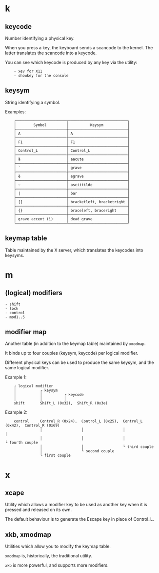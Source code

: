 # k
## keycode

Number identifying a physical key.

When you press a key, the keyboard sends a scancode to the kernel.
The latter translates the scancode into a keycode.

You can  see which keycode is  produced by any key  via the utility:

        - xev for X11
        - showkey for the console

## keysym

String identifying a symbol.

Examples:

        ┌───────────────────────┬───────────────────────────┐
        │        Symbol         │          Keysym           │
        ├───────────────────────┼───────────────────────────┤
        │ A                     │ A                         │
        ├───────────────────────┼───────────────────────────┤
        │ F1                    │ F1                        │
        ├───────────────────────┼───────────────────────────┤
        │ Control_L             │ Control_L                 │
        ├───────────────────────┼───────────────────────────┤
        │ à                     │ aacute                    │
        ├───────────────────────┼───────────────────────────┤
        │ `                     │ grave                     │
        ├───────────────────────┼───────────────────────────┤
        │ è                     │ egrave                    │
        ├───────────────────────┼───────────────────────────┤
        │ ~                     │ asciitilde                │
        ├───────────────────────┼───────────────────────────┤
        │ |                     │ bar                       │
        ├───────────────────────┼───────────────────────────┤
        │ []                    │ bracketleft, bracketright │
        ├───────────────────────┼───────────────────────────┤
        │ {}                    │ braceleft, braceright     │
        ├───────────────────────┼───────────────────────────┤
        │ grave accent (ì)      │ dead_grave                │
        └───────────────────────┴───────────────────────────┘

## keymap table

Table maintained by the X server, which translates the keycodes into keysyms.

##
# m
## (logical) modifiers

    - shift
    - lock
    - control
    - mod1..5

## modifier map

Another table (in addition to the keymap table) maintained by `xmodmap`.

It binds up to four couples (keysym, keycode) per logical modifier.

Different physical  keys can be  used to produce the  same keysym, and  the same
logical modifier.

Example 1:

        ┌ logical modifier
        │           ┌ keysym
        │           │          ┌ keycode
        │           │          │
        shift       Shift_L (0x32),  Shift_R (0x3e)


Example 2:

        control     Control_R (0x24),  Control_L (0x25),  Control_L (0x42),  Control_R (0x69)
                    │                  │                  │                  │
                    │                  │                  │                  └ fourth couple
                    │                  │                  └ third couple
                    │                  └ second couple
                    └ first couple

##
# x
## xcape

Utility which allows a modifier key to be used as another key when it is pressed
and released on its own.

The default behaviour is to generate the Escape key in place of Control_L.

## xkb, xmodmap

Utilities which allow you to modify the keymap table.

`xmodmap` is, historically, the traditional utility.

`xkb` is more powerful, and supports more modifiers.

